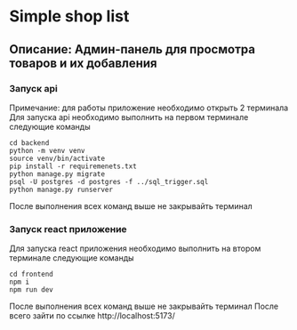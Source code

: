 # Simple shop list
## Описание: Админ-панель для просмотра товаров и их добавления
### Запуск api
Примечание: для работы приложение необходимо открыть 2 терминала
Для запуска api необходимо выполнить на первом терминале следующие команды 
```
cd backend
python -m venv venv
source venv/bin/activate
pip install -r requiremenets.txt
python manage.py migrate
psql -U postgres -d postgres -f ../sql_trigger.sql
python manage.py runserver
```
После выполнения всех команд выше не закрывайть терминал
### Запуск react приложение
Для запуска react приложения необходимо выполнить на втором терминале следующие команды
```
cd frontend
npm i
npm run dev
```
После выполнения всех команд выше не закрывайть терминал
После всего зайти по ссылке http://localhost:5173/

